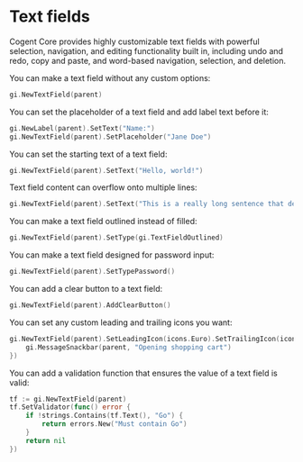 # Text fields

Cogent Core provides highly customizable text fields with powerful selection, navigation, and editing functionality built in, including undo and redo, copy and paste, and word-based navigation, selection, and deletion.

You can make a text field without any custom options:

```Go
gi.NewTextField(parent)
```

You can set the placeholder of a text field and add label text before it:

```Go
gi.NewLabel(parent).SetText("Name:")
gi.NewTextField(parent).SetPlaceholder("Jane Doe")
```

You can set the starting text of a text field:

```Go
gi.NewTextField(parent).SetText("Hello, world!")
```

Text field content can overflow onto multiple lines:

```Go
gi.NewTextField(parent).SetText("This is a really long sentence that demonstrates how text field content can overflow onto multiple lines")
```

You can make a text field outlined instead of filled:

```Go
gi.NewTextField(parent).SetType(gi.TextFieldOutlined)
```

You can make a text field designed for password input:

```Go
gi.NewTextField(parent).SetTypePassword()
```

You can add a clear button to a text field:

```Go
gi.NewTextField(parent).AddClearButton()
```

You can set any custom leading and trailing icons you want:

```Go
gi.NewTextField(parent).SetLeadingIcon(icons.Euro).SetTrailingIcon(icons.OpenInNew, func(e events.Event) {
    gi.MessageSnackbar(parent, "Opening shopping cart")
})
```

You can add a validation function that ensures the value of a text field is valid:

```Go
tf := gi.NewTextField(parent)
tf.SetValidator(func() error {
    if !strings.Contains(tf.Text(), "Go") {
        return errors.New("Must contain Go")
    }
    return nil
})
```
